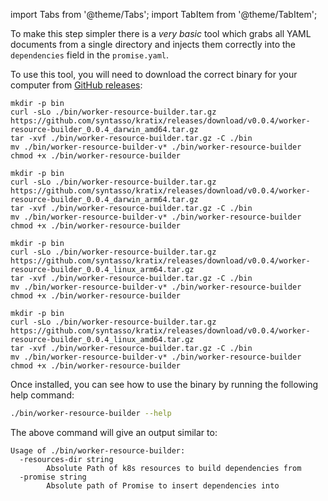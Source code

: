 import Tabs from '@theme/Tabs';
import TabItem from '@theme/TabItem';

To make this step simpler there is a _very basic_ tool which grabs all YAML documents from a single directory and injects them correctly into the `dependencies` field in the `promise.yaml`.

To use this tool, you will need to download the correct binary for your computer from [GitHub releases](https://github.com/syntasso/kratix/releases/tag/v0.0.4):

<Tabs>
  <TabItem value="darwin-amd64" label="Intel Mac" default>

    mkdir -p bin
    curl -sLo ./bin/worker-resource-builder.tar.gz https://github.com/syntasso/kratix/releases/download/v0.0.4/worker-resource-builder_0.0.4_darwin_amd64.tar.gz
    tar -xvf ./bin/worker-resource-builder.tar.gz -C ./bin
    mv ./bin/worker-resource-builder-v* ./bin/worker-resource-builder
    chmod +x ./bin/worker-resource-builder

  </TabItem>
  <TabItem value="darwin-arm64" label="Apple Silicon Mac">

    mkdir -p bin
    curl -sLo ./bin/worker-resource-builder.tar.gz https://github.com/syntasso/kratix/releases/download/v0.0.4/worker-resource-builder_0.0.4_darwin_arm64.tar.gz
    tar -xvf ./bin/worker-resource-builder.tar.gz -C ./bin
    mv ./bin/worker-resource-builder-v* ./bin/worker-resource-builder
    chmod +x ./bin/worker-resource-builder

  </TabItem>
  <TabItem value="linux-arm64" label="Linux ARM64">

    mkdir -p bin
    curl -sLo ./bin/worker-resource-builder.tar.gz https://github.com/syntasso/kratix/releases/download/v0.0.4/worker-resource-builder_0.0.4_linux_arm64.tar.gz
    tar -xvf ./bin/worker-resource-builder.tar.gz -C ./bin
    mv ./bin/worker-resource-builder-v* ./bin/worker-resource-builder
    chmod +x ./bin/worker-resource-builder

  </TabItem>
    <TabItem value="linux-amd64" label="Linux AMD64">

    mkdir -p bin
    curl -sLo ./bin/worker-resource-builder.tar.gz https://github.com/syntasso/kratix/releases/download/v0.0.4/worker-resource-builder_0.0.4_linux_amd64.tar.gz
    tar -xvf ./bin/worker-resource-builder.tar.gz -C ./bin
    mv ./bin/worker-resource-builder-v* ./bin/worker-resource-builder
    chmod +x ./bin/worker-resource-builder

  </TabItem>
</Tabs>

Once installed, you can see how to use the binary by running the following help command:
```bash
./bin/worker-resource-builder --help
```

The above command will give an output similar to:
```shell-session
Usage of ./bin/worker-resource-builder:
  -resources-dir string
        Absolute Path of k8s resources to build dependencies from
  -promise string
        Absolute path of Promise to insert dependencies into
```
